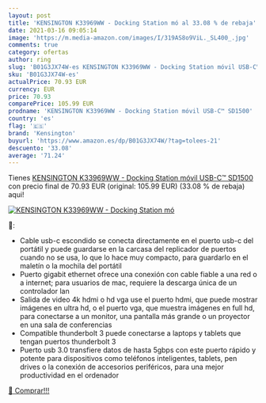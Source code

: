 ```yaml
---
layout: post
title: 'KENSINGTON K33969WW - Docking Station mó al 33.08 % de rebaja'
date: 2021-03-16 09:05:14
image: 'https://m.media-amazon.com/images/I/319AS8o9ViL._SL400_.jpg'
comments: true
category: ofertas
author: ring
slug: 'B01G3JX74W-es KENSINGTON K33969WW - Docking Station móvil USB-C™ SD1500'
sku: 'B01G3JX74W-es'
actualPrice: 70.93 EUR
currency: EUR
price: 70.93
comparePrice: 105.99 EUR
prodname: 'KENSINGTON K33969WW - Docking Station móvil USB-C™ SD1500'
country: 'es'
flag: '🇪🇸'
brand: 'Kensington'
buyurl: 'https://www.amazon.es/dp/B01G3JX74W/?tag=tolees-21'
descuento: '33.08'
average: '71.24'
---
```


Tienes [KENSINGTON K33969WW - Docking Station móvil USB-C™ SD1500](https://www.amazon.es/dp/B01G3JX74W/?tag=tolees-21) con precio final de  70.93 EUR (original: 105.99 EUR) (33.08 %  de rebaja) aqui!

[![KENSINGTON K33969WW - Docking Station mó](https://m.media-amazon.com/images/I/319AS8o9ViL._SL400_.jpg)](https://www.amazon.es/dp/B01G3JX74W/?tag=tolees-21)

🔎:

- Cable usb-c escondido se conecta directamente en el puerto usb-c del portátil y puede guardarse en la carcasa del replicador de puertos cuando no se usa, lo que lo hace muy compacto, para guardarlo en el maletín o la mochila del portátil
- Puerto gigabit ethernet ofrece una conexión con cable fiable a una red o a internet; para usuarios de mac, requiere la descarga única de un controlador lan
- Salida de video 4k hdmi o hd vga use el puerto hdmi, que puede mostrar imágenes en ultra hd, o el puerto vga, que muestra imágenes en full hd, para conectarse a un monitor, una pantalla más grande o un proyector en una sala de conferencias
- Compatible thunderbolt 3 puede conectarse a laptops y tablets que tengan puertos thunderbolt 3
- Puerto usb 3.0 transfiere datos de hasta 5gbps con este puerto rápido y potente para dispositivos como teléfonos inteligentes, tablets, pen drives o la conexión de accesorios periféricos, para una mejor productividad en el ordenador

[🛒 Comprar!!!](https://www.amazon.es/dp/B01G3JX74W/?tag=tolees-21)
